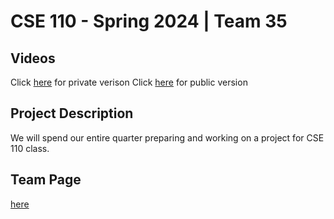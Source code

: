 # CSE 110 - Spring 2024 | Team 35

## Videos
Click [here](https://youtu.be/5KqCDOesc-8) for private verison
Click [here](https://www.youtube.com/watch?v=tU8JrHz4sbU) for public version

## Project Description
We will spend our entire quarter preparing and working on a project for CSE 110 class.

## Team Page
[here](admin/team.md)
